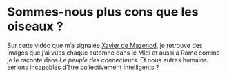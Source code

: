 # Sommes-nous plus cons que les oiseaux ?

Sur cette vidéo que m’a signalée [Xavier de Mazenod](http://www.adverbe.com/), je retrouve des images que j’ai vues chaque automne dans le Midi et aussi à Rome comme je le raconte dans *Le peuple des connecteurs*. Et nous autres humains serions incapables d’être collectivement intelligents ?